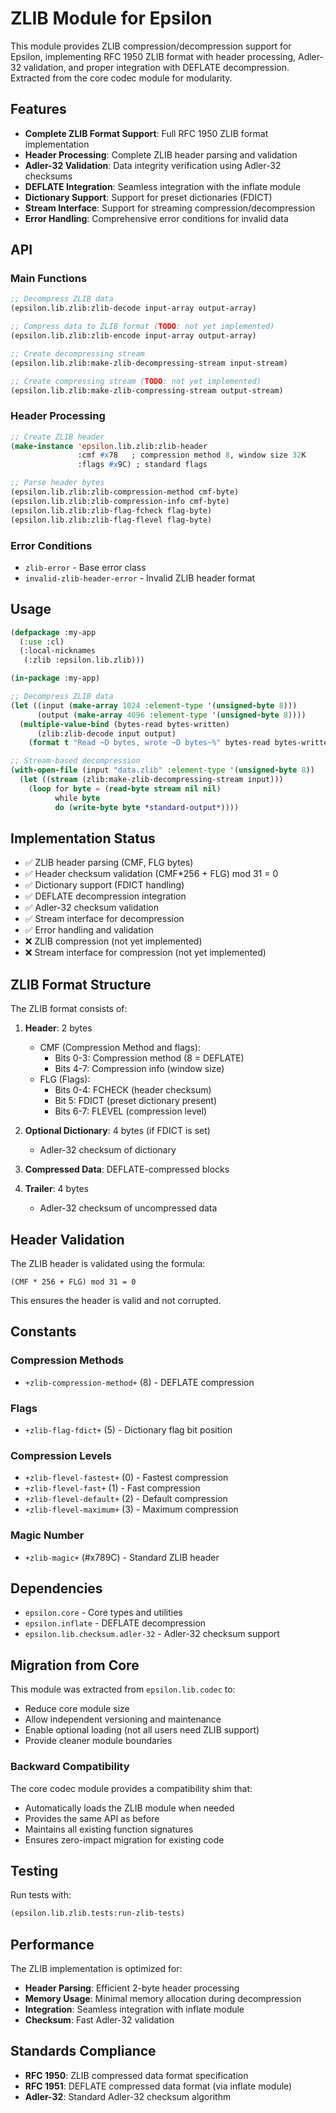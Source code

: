 # ZLIB Module for Epsilon

This module provides ZLIB compression/decompression support for Epsilon, implementing RFC 1950 ZLIB format with header processing, Adler-32 validation, and proper integration with DEFLATE decompression. Extracted from the core codec module for modularity.

## Features

- **Complete ZLIB Format Support**: Full RFC 1950 ZLIB format implementation
- **Header Processing**: Complete ZLIB header parsing and validation
- **Adler-32 Validation**: Data integrity verification using Adler-32 checksums
- **DEFLATE Integration**: Seamless integration with the inflate module
- **Dictionary Support**: Support for preset dictionaries (FDICT)
- **Stream Interface**: Support for streaming compression/decompression
- **Error Handling**: Comprehensive error conditions for invalid data

## API

### Main Functions

```lisp
;; Decompress ZLIB data
(epsilon.lib.zlib:zlib-decode input-array output-array)

;; Compress data to ZLIB format (TODO: not yet implemented)
(epsilon.lib.zlib:zlib-encode input-array output-array)

;; Create decompressing stream
(epsilon.lib.zlib:make-zlib-decompressing-stream input-stream)

;; Create compressing stream (TODO: not yet implemented)
(epsilon.lib.zlib:make-zlib-compressing-stream output-stream)
```

### Header Processing

```lisp
;; Create ZLIB header
(make-instance 'epsilon.lib.zlib:zlib-header 
               :cmf #x78   ; compression method 8, window size 32K
               :flags #x9C) ; standard flags

;; Parse header bytes
(epsilon.lib.zlib:zlib-compression-method cmf-byte)
(epsilon.lib.zlib:zlib-compression-info cmf-byte)
(epsilon.lib.zlib:zlib-flag-fcheck flag-byte)
(epsilon.lib.zlib:zlib-flag-flevel flag-byte)
```

### Error Conditions

- `zlib-error` - Base error class
- `invalid-zlib-header-error` - Invalid ZLIB header format

## Usage

```lisp
(defpackage :my-app
  (:use :cl)
  (:local-nicknames
   (:zlib :epsilon.lib.zlib)))

(in-package :my-app)

;; Decompress ZLIB data
(let ((input (make-array 1024 :element-type '(unsigned-byte 8)))
      (output (make-array 4096 :element-type '(unsigned-byte 8))))
  (multiple-value-bind (bytes-read bytes-written)
      (zlib:zlib-decode input output)
    (format t "Read ~D bytes, wrote ~D bytes~%" bytes-read bytes-written)))

;; Stream-based decompression
(with-open-file (input "data.zlib" :element-type '(unsigned-byte 8))
  (let ((stream (zlib:make-zlib-decompressing-stream input)))
    (loop for byte = (read-byte stream nil nil)
          while byte
          do (write-byte byte *standard-output*))))
```

## Implementation Status

- ✅ ZLIB header parsing (CMF, FLG bytes)
- ✅ Header checksum validation (CMF*256 + FLG) mod 31 = 0
- ✅ Dictionary support (FDICT handling)
- ✅ DEFLATE decompression integration
- ✅ Adler-32 checksum validation
- ✅ Stream interface for decompression
- ✅ Error handling and validation
- ❌ ZLIB compression (not yet implemented)
- ❌ Stream interface for compression (not yet implemented)

## ZLIB Format Structure

The ZLIB format consists of:

1. **Header**: 2 bytes
   - CMF (Compression Method and flags):
     - Bits 0-3: Compression method (8 = DEFLATE)
     - Bits 4-7: Compression info (window size)
   - FLG (Flags):
     - Bits 0-4: FCHECK (header checksum)
     - Bit 5: FDICT (preset dictionary present)
     - Bits 6-7: FLEVEL (compression level)

2. **Optional Dictionary**: 4 bytes (if FDICT is set)
   - Adler-32 checksum of dictionary

3. **Compressed Data**: DEFLATE-compressed blocks

4. **Trailer**: 4 bytes
   - Adler-32 checksum of uncompressed data

## Header Validation

The ZLIB header is validated using the formula:
```
(CMF * 256 + FLG) mod 31 = 0
```

This ensures the header is valid and not corrupted.

## Constants

### Compression Methods
- `+zlib-compression-method+` (8) - DEFLATE compression

### Flags
- `+zlib-flag-fdict+` (5) - Dictionary flag bit position

### Compression Levels
- `+zlib-flevel-fastest+` (0) - Fastest compression
- `+zlib-flevel-fast+` (1) - Fast compression
- `+zlib-flevel-default+` (2) - Default compression
- `+zlib-flevel-maximum+` (3) - Maximum compression

### Magic Number
- `+zlib-magic+` (#x789C) - Standard ZLIB header

## Dependencies

- `epsilon.core` - Core types and utilities
- `epsilon.inflate` - DEFLATE decompression
- `epsilon.lib.checksum.adler-32` - Adler-32 checksum support

## Migration from Core

This module was extracted from `epsilon.lib.codec` to:
- Reduce core module size
- Allow independent versioning and maintenance
- Enable optional loading (not all users need ZLIB support)
- Provide cleaner module boundaries

### Backward Compatibility

The core codec module provides a compatibility shim that:
- Automatically loads the ZLIB module when needed
- Provides the same API as before
- Maintains all existing function signatures
- Ensures zero-impact migration for existing code

## Testing

Run tests with:
```lisp
(epsilon.lib.zlib.tests:run-zlib-tests)
```

## Performance

The ZLIB implementation is optimized for:
- **Header Parsing**: Efficient 2-byte header processing
- **Memory Usage**: Minimal memory allocation during decompression
- **Integration**: Seamless integration with inflate module
- **Checksum**: Fast Adler-32 validation

## Standards Compliance

- **RFC 1950**: ZLIB compressed data format specification
- **RFC 1951**: DEFLATE compressed data format (via inflate module)
- **Adler-32**: Standard Adler-32 checksum algorithm